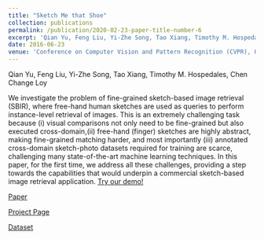 ```yaml
---
title: "Sketch Me that Shoe"
collection: publications
permalink: /publication/2020-02-23-paper-title-number-6
excerpt: 'Qian Yu, Feng Liu, Yi-Zhe Song, Tao Xiang, Timothy M. Hospedales, Chen Change Loy.'
date: 2016-06-23
venue: 'Conference on Computer Vision and Pattern Recognition (CVPR), Oral'
---
```

Qian Yu, Feng Liu, Yi-Zhe Song, Tao Xiang, Timothy M. Hospedales, Chen Change Loy

We investigate the problem of fine-grained sketch-based image retrieval (SBIR), where free-hand human sketches are used as queries to perform instance-level retrieval of images. This is an extremely challenging task because (i) visual comparisons not only need to be fine-grained but also executed cross-domain,(ii) free-hand (finger) sketches are highly abstract, making fine-grained matching harder, and most importantly (iii) annotated cross-domain sketch-photo datasets required for training are scarce, challenging many state-of-the-art machine learning techniques. In this paper, for the first time, we address all these challenges, providing a step towards the capabilities that would underpin a commercial sketch-based image retrieval application. [Try our demo!](https://sketchx.eecs.qmul.ac.uk/)

[Paper](https://www.cv-foundation.org/openaccess/content_cvpr_2016/papers/Yu_Sketch_Me_That_CVPR_2016_paper.pdf)

[Project Page](https://www.eecs.qmul.ac.uk/~qian/Project_cvpr16.html)

[Dataset](https://www.eecs.qmul.ac.uk/~qian/)


